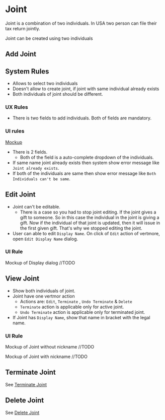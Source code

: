 # Joint

Joint is a combination of two individuals. In USA two person can file their tax return jointly.

Joint can be created using two individuals

## Add Joint

## System Rules

- Allows to select two individuals
- Doesn't allow to create joint, if joint with same individual already exists
- Both individuals of joint should be different.

### UX Rules

- There is two fields to add individuals. Both of fields are mandatory.

###  UI rules

[Mockup](https://drive.google.com/file/d/1PaZ4i-bnP7v7SrHz1CdVSObSlS4H5_oH/view?usp=sharing)

- There is 2 fields. 
  - Both of the field is a auto-complete dropdown of the individuals.
- If same name joint already exists then system show error message like `Joint already exists`.
- If both of the individuals are same then show error message like `Both Individuals can't be same`.



## Edit Joint

- Joint can't be editable.
  - There is a case so you had to stop joint editing. If the joint gives a gift to someone. So in this case the individual in the joint is giving a gift. Now if the individual of that joint is updated, then it will issue in the first given gift. That's why we stopped editing the joint.
- User can able to edit `Display Name`. On click of `Edit` action of vertmore, open `Edit Display Name` dialog.

### UI Rule

Mockup of Display dialog //TODO

## View Joint

- Show both individuals of joint.
- Joint have one vertmor action
  - Actions are: `Edit`, `Terminate` , `Undo Terminate` & `Delete`
  - `Terminate` action is applicable only for active joint.
  - `Undo Terminate` action is applicable only for terminated joint.
- If Joint has `Display Name`, show that name in bracket with the legal name.

### UI Rule

Mockup of Joint without nickname //TODO

Mockup of Joint with nickname //TODO



## Terminate Joint

See [Terminate Joint](../legal-entities/deceased-terminated-legal-entity.md#joint)

## Delete Joint

See [Delete Joint ](../legal-entities/delete-legal-entity.md#joint)